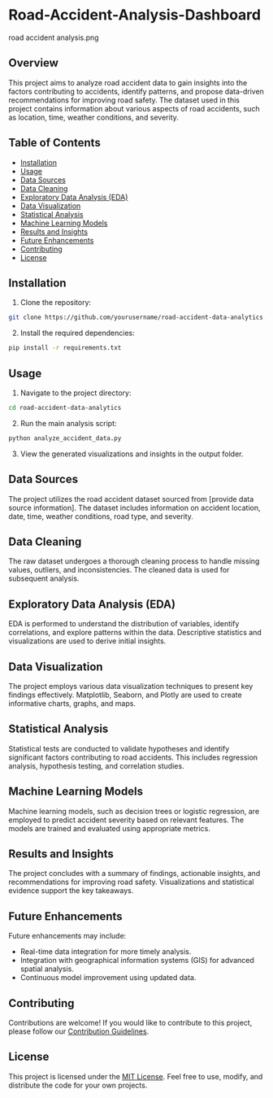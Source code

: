 # Road-Accident-Analysis-Dashboard
road accident analysis.png
## Overview

This project aims to analyze road accident data to gain insights into the factors contributing to accidents, identify patterns, and propose data-driven recommendations for improving road safety. The dataset used in this project contains information about various aspects of road accidents, such as location, time, weather conditions, and severity.

## Table of Contents

- [Installation](#installation)
- [Usage](#usage)
- [Data Sources](#data-sources)
- [Data Cleaning](#data-cleaning)
- [Exploratory Data Analysis (EDA)](#exploratory-data-analysis-eda)
- [Data Visualization](#data-visualization)
- [Statistical Analysis](#statistical-analysis)
- [Machine Learning Models](#machine-learning-models)
- [Results and Insights](#results-and-insights)
- [Future Enhancements](#future-enhancements)
- [Contributing](#contributing)
- [License](#license)

## Installation

1. Clone the repository:

```bash
git clone https://github.com/yourusername/road-accident-data-analytics.git
```

2. Install the required dependencies:

```bash
pip install -r requirements.txt
```

## Usage

1. Navigate to the project directory:

```bash
cd road-accident-data-analytics
```

2. Run the main analysis script:

```bash
python analyze_accident_data.py
```

3. View the generated visualizations and insights in the output folder.

## Data Sources

The project utilizes the road accident dataset sourced from [provide data source information]. The dataset includes information on accident location, date, time, weather conditions, road type, and severity.

## Data Cleaning

The raw dataset undergoes a thorough cleaning process to handle missing values, outliers, and inconsistencies. The cleaned data is used for subsequent analysis.

## Exploratory Data Analysis (EDA)

EDA is performed to understand the distribution of variables, identify correlations, and explore patterns within the data. Descriptive statistics and visualizations are used to derive initial insights.

## Data Visualization

The project employs various data visualization techniques to present key findings effectively. Matplotlib, Seaborn, and Plotly are used to create informative charts, graphs, and maps.

## Statistical Analysis

Statistical tests are conducted to validate hypotheses and identify significant factors contributing to road accidents. This includes regression analysis, hypothesis testing, and correlation studies.

## Machine Learning Models

Machine learning models, such as decision trees or logistic regression, are employed to predict accident severity based on relevant features. The models are trained and evaluated using appropriate metrics.

## Results and Insights

The project concludes with a summary of findings, actionable insights, and recommendations for improving road safety. Visualizations and statistical evidence support the key takeaways.

## Future Enhancements

Future enhancements may include:

- Real-time data integration for more timely analysis.
- Integration with geographical information systems (GIS) for advanced spatial analysis.
- Continuous model improvement using updated data.

## Contributing

Contributions are welcome! If you would like to contribute to this project, please follow our [Contribution Guidelines](CONTRIBUTING.md).

## License

This project is licensed under the [MIT License](LICENSE). Feel free to use, modify, and distribute the code for your own projects.
